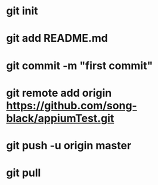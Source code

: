# git init
# git add README.md
# git commit -m "first commit"
# git remote add origin https://github.com/song-black/appiumTest.git
# git push -u origin master
# git pull